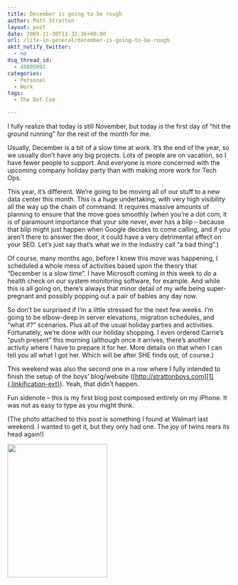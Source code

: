 ```yaml
---
title: December is going to be rough
author: Matt Stratton
layout: post
date: 2009-11-30T13:32:36+00:00
url: /life-in-general/december-is-going-to-be-rough
aktt_notify_twitter:
  - no
dsq_thread_id:
  - 48805092
categories:
  - Personal
  - Work
tags:
  - The Dot Com

---
```

I fully realize that today is still November, but today is the first day of &#8220;hit the ground running&#8221; for the rest of the month for me.

Usually, December is a bit of a slow time at work. It&#8217;s the end of the year, so we usually don&#8217;t have any big projects. Lots of people are on vacation, so I have fewer people to support. And everyone is more concerned with the upcoming company holiday party than with making more work for Tech Ops.

This year, it&#8217;s different. We&#8217;re going to be moving all of our stuff to a new data center this month. This is a huge undertaking, with very high visibility all the way up the chain of command. It requires massive amounts of planning to ensure that the move goes smoothly (when you&#8217;re a dot com, it is of paramount importance that your site never, ever has a blip &#8211; because that blip might just happen when Google decides to come calling, and if you aren&#8217;t there to answer the door, it could have a very detrimental effect on your SEO. Let&#8217;s just say that&#8217;s what we in the industry call &#8220;a bad thing&#8221;.)

Of course, many months ago, before I knew this move was happening, I scheduled a whole mess of activities based upon the theory that &#8220;December is a slow time&#8221;. I have Microsoft coming in this week to do a health check on our system monitoring software, for example. And while this is all going on, there&#8217;s always that minor detail of my wife being super-pregnant and possibly popping out a pair of babies any day now.

So don&#8217;t be surprised if I&#8217;m a little stressed for the next few weeks. I&#8217;m going to be elbow-deep in server elevations, migration schedules, and &#8220;what if?&#8221; scenarios. Plus all of the usual holiday parties and activities. Fortunately, we&#8217;re done with our holiday shopping. I even ordered Carrie&#8217;s &#8220;push present&#8221; this morning (although once it arrives, there&#8217;s another activity where I have to prepare it for her. More details on that when I can tell you all what I got her. Which will be after SHE finds out, of course.)

This weekend was also the second one in a row where I fully intended to finish the setup of the boys&#8217; blog/website ([http://strattonboys.com][1]{.linkification-ext}). Yeah, that didn&#8217;t happen.

Fun sidenote &#8211; this is my first blog post composed entirely on my iPhone. It was not as easy to type as you might think.

(The photo attached to this post is something I found at Walmart last weekend. I wanted to get it, but they only had one. The joy of twins rears its head again!)

[<img class="alignnone size-full wp-image-364" src="/wp-content/uploads/2009/11/p_2048_1536_6AFC7B78-3E3E-42D5-B22A-8A9BCEC6CCC4.jpeg" alt="" width="225" height="300" />][2]

 [1]: http://strattonboys.com "Linkification: http://strattonboys.com"
 [2]: /wp-content/uploads/2009/11/p_2048_1536_6AFC7B78-3E3E-42D5-B22A-8A9BCEC6CCC4.jpeg